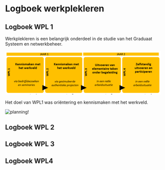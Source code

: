 # Logboek werkplekleren

## Logboek WPL 1

Werkplekleren is een belangrijk onderdeel in de studie van het Graduaat Systeem en netwerkbeheer.

![logboek1!](../images/Planning_WPL1.png) 

Het doel van WPL1 was oriëntering en kennismaken met het werkveld.

![planning!](../images/Schermafbeelding2023-12-21151017.png) 

## Logboek WPL 2

## Logboek WPL 3

## Logboek WPL4
